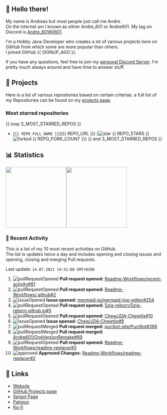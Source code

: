 <!-- Links -->
[andre]: https://discord.bio/p/andre601
[purr]: https://purrbot.site
[discord]: https://discord.gg/6dazXp6
[website]: https://andre601.ch
[github]: https://andre601.ch/projects
[spigot]: https://www.spigotmc.org/resources/authors/56829/
[patreon]: https://patreon.com/andre_601
[ko-fi]: https://ko-fi.com/andre_601

## 👋 Hello there!
My name is Andreas but most people just call me Andre.  
On the internet am I known as either Andre_601 or Andre601. My tag on Discord is [Andre_601#0601][andre].

I'm a Hobby Java-Developer who creates a lot of various projects here on GitHub from which some are more popular than others.  
I joined GitHub {{ SIGNUP_AGO }}.

If you have any questions, feel free to join my [personal Discord Server][discord]. I'm pretty much always around and have time to answer stuff.

## 📁 Projects
Here is a list of various repositories based on certain criterias. a full list of my Repositories can be found on my [projects page][github].

### Most starred repositories

{{ loop 3_MOST_STARRED_REPOS }}
- [`{{ REPO_FULL_NAME }}`]({{ REPO_URL }}) (![star] {{ REPO_STARS }} ![forked] {{ REPO_FORK_COUNT }})
{{ end 3_MOST_STARRED_REPOS }}

## 📊 Statistics
<img height="195px" src="https://github-readme-stats.vercel.app/api?username=Andre601&show_icons=true&hide_rank=true&title_color=3498db&bg_color=ffffff00&text_color=718096&disable_animations=true"><img height="195px" src="https://github-readme-stats.vercel.app/api/top-langs?username=Andre601&layout=compact&title_color=3498db&bg_color=ffffff00&text_color=718096">

### 📜 Recent Activity
This is a list of my 10 most recent activities on GitHub.  
The list is updates twice a day and includes opening and closing issues and opening, closing and merging Pull requests.

<!--RECENT_ACTIVITY:last_update-->
Last update: `14.07.2021 14:41:08 GMT+0200`
<!--RECENT_ACTIVITY:last_update_end-->
<!--RECENT_ACTIVITY:start-->
1. ![pullRequestOpened] **Pull request opened:** [Readme-Workflows/recent-activity#81](https://github.com/Readme-Workflows/recent-activity/pull/81)
2. ![pullRequestOpened] **Pull request opened:** [Readme-Workflows/.github#2](https://github.com/Readme-Workflows/.github/pull/2)
3. ![issueOpened] **Issue opened:** [mermaid-js/mermaid-live-editor#254](https://github.com/mermaid-js/mermaid-live-editor/issues/254)
4. ![pullRequestOpened] **Pull request opened:** [5zig-reborn/5zig-reborn.github.io#5](https://github.com/5zig-reborn/5zig-reborn.github.io/pull/5)
5. ![pullRequestOpened] **Pull request opened:** [Chew/JDA-Chewtils#10](https://github.com/Chew/JDA-Chewtils/pull/10)
6. ![issueOpened] **Issue opened:** [Chew/JDA-Chewtils#9](https://github.com/Chew/JDA-Chewtils/issues/9)
7. ![pullRequestMerged] **Pull request merged:** [purrbot-site/PurrBot#398](https://github.com/purrbot-site/PurrBot/pull/398)
8. ![pullRequestMerged] **Pull request merged:** [Andre601/OneVersionRemake#89](https://github.com/Andre601/OneVersionRemake/pull/89)
9. ![pullRequestOpened] **Pull request opened:** [Readme-Workflows/readme-replacer#3](https://github.com/Readme-Workflows/readme-replacer/pull/3)
10. ![approved] **Approved Changes:** [Readme-Workflows/readme-replacer#2](https://github.com/Readme-Workflows/readme-replacer/pull/2#pullrequestreview-703745594)
<!--RECENT_ACTIVITY:end-->

## 🔗 Links
- [Website]
- [GitHub Projects page][github]
- [Spigot Page][spigot]
- [Patreon]
- [Ko-fi]

<!-- Badges -->
[issueOpened]: https://cdn.jsdelivr.net/gh/Readme-Workflows/Readme-Icons@v1.1.0/icons/octicons/IssueOpened.svg
[issueClosed]: https://cdn.jsdelivr.net/gh/Readme-Workflows/Readme-Icons@v1.1.0/icons/octicons/IssueClosed.svg

[pullRequestOpened]: https://cdn.jsdelivr.net/gh/Readme-Workflows/Readme-Icons@v1.1.0/icons/octicons/PullRequestOpened.svg
[pullRequestClosed]: https://cdn.jsdelivr.net/gh/Readme-Workflows/Readme-Icons@v1.1.0/icons/octicons/PullRequestClosed.svg
[pullRequestMerged]: https://cdn.jsdelivr.net/gh/Readme-Workflows/Readme-Icons@v1.1.0/icons/octicons/PullRequestMerged.svg

[comment]: https://cdn.jsdelivr.net/gh/Readme-Workflows/Readme-Icons@v1.1.0/icons/octicons/Comment.svg

[changesRequested]: https://cdn.jsdelivr.net/gh/Readme-Workflows/Readme-Icons@v1.1.0/icons/octicons/RequestedChanges.svg
[approved]: https://cdn.jsdelivr.net/gh/Readme-Workflows/Readme-Icons@v1.1.0/icons/octicons/ApprovedChanges.svg
[repoCreated]: https://cdn.jsdelivr.net/gh/Readme-Workflows/Readme-Icons@v1.1.0/icons/octicons/Repository.svg

[release]: https://cdn.jsdelivr.net/gh/Readme-Workflows/Readme-Icons@v1.1.0/icons/octicons/Release.svg
[star]: https://cdn.jsdelivr.net/gh/Readme-Workflows/Readme-Icons@v1.1.0/icons/octicons/StarredRepository.svg
[wiki]: https://cdn.jsdelivr.net/gh/Readme-Workflows/Readme-Icons@v1.1.0/icons/octicons/Wiki.svg
[forked]: https://cdn.jsdelivr.net/gh/Readme-Workflows/Readme-Icons@main/icons/octicons/ForkedRepository.svg
